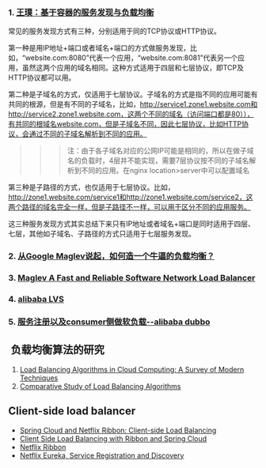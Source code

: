 ###  1. [王璞：基于容器的服务发现与负载均衡](http://gitbook.cn/books/59a901828116b10782dca13e/index.html)
常见的服务发现方式有三种，分别适用于同的TCP协议或HTTP协议。

第一种是用IP地址+端口或者域名+端口的方式做服务发现，比如，“website.com:8080”代表一个应用，“website.com:8081”代表另一个应用，虽然这两个应用的域名相同。这种方式适用于四层和七层协议，即TCP及HTTP协议都可以用。

第二种是子域名的方式，仅适用于七层协议。子域名的方式是指不同的应用可能有共同的根源，但是有不同的子域名，比如，http://service1.zone1.website.com和http://service2.zone1.website.com，这两个不同的域名（访问端口都是80）），有共同的根域名website.com，但是子域名不同，因此七层协议，比如HTTP协议，会通过不同的子域名解析到不同的应用。

>>> 注：由于各子域名对应的公网IP可能是相同的，所以在做子域名的负载时，4层并不能实现，需要7层协议按不同的子域名解析到不同的应用。在nginx location>server中可以配置域名

第三种是子路径的方式，也仅适用于七层协议。比如，http://zone1.website.com/service1和http://zone1.website.com/service2，这两个路径的域名完全一样，但是子路径不一样，可以用于区分不同的应用服务。

这三种服务发现方式其实总结下来只有IP地址或者域名+端口是同时适用于四层、七层，其他如子域名、子路径的方式只适用于七层服务发现。


###  2. [从Google Maglev说起，如何造一个牛逼的负载均衡？](https://zhuanlan.zhihu.com/p/22360384)

###  3. [Maglev A Fast and Reliable Software Network Load Balancer]()

###  4. [alibaba LVS](https://github.com/alibaba/LVS)

###  5. [服务注册以及consumer侧做软负载--alibaba dubbo](https://dubbo.gitbooks.io)

##  负载均衡算法的研究

1. [Load Balancing Algorithms in Cloud Computing: A Survey of Modern Techniques](https://ieeexplore.ieee.org/stamp/stamp.jsp?tp=&arnumber=7396341)
2. [Comparative Study of Load Balancing Algorithms](https://pdfs.semanticscholar.org/b5a1/0517d04d9f1f9b0e8273ba60e33485d65042.pdf)

## Client-side load balancer

+ [Spring Cloud and Netflix Ribbon: Client-side Load Balancing](https://gooroo.io/GoorooTHINK/Article/17367/Spring-Cloud-and-Netflix-Ribbon-Clientside-Load-Balancing/28985#.Wta8Dy5ubRY)
+ [Client Side Load Balancing with Ribbon and Spring Cloud](https://spring.io/guides/gs/client-side-load-balancing/)
+ [Netflix Ribbon](https://github.com/Netflix/ribbon)
+ [Netflix Eureka, Service Registration and Discovery](https://spring.io/guides/gs/service-registration-and-discovery/)

